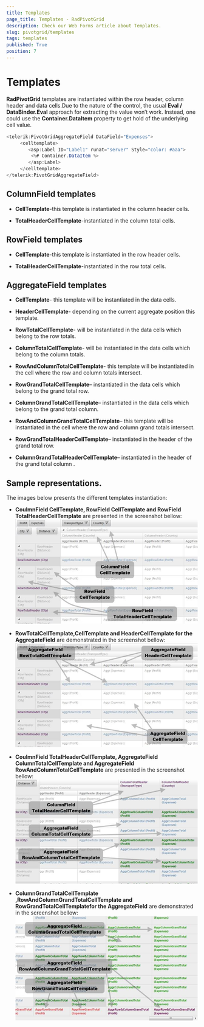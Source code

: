 ```yaml
---
title: Templates
page_title: Templates - RadPivotGrid
description: Check our Web Forms article about Templates.
slug: pivotgrid/templates
tags: templates
published: True
position: 7
---
```


# Templates



**RadPivotGrid** templates are instantiated within the row header, column header and data cells.Due to the nature of the control, the usual **Eval / DataBinder.Eval** approach for extracting the value won’t work. Instead, one could use the **Container.DataItem** property to get hold of the underlying cell value.

````C#
<telerik:PivotGridAggregateField DataField="Expenses">
     <celltemplate>
		<asp:Label ID="Label1" runat="server" Style="color: #aaa">
		 <%# Container.DataItem %>
		</asp:Label>
	 </celltemplate>
</telerik:PivotGridAggregateField>
````



## ColumnField templates

* **CellTemplate**-this template is instantiated in the column header cells.

* **TotalHeaderCellTemplate**-instantiated in the column total cells.

## RowField templates

* **CellTemplate**-this template is instantiated in the row header cells.

* **TotalHeaderCellTemplate**-instantiated in the row total cells.

## AggregateField templates

* **CellTemplate**- this template will be instantiated in the data cells.

* **HeaderCellTemplate**- depending on the current aggregate position this template.

* **RowTotalCellTemplate**- will be instantiated in the data cells which belong to the row totals.

* **ColumnTotalCellTemplate**- will be instantiated in the data cells which belong to the column totals.

* **RowAndColumnTotalCellTemplate**- this template will be instantiated in the cell where the row and column totals intersect.

* **RowGrandTotalCellTemplate**– instantiated in the data cells which belong to the grand total row.

* **ColumnGrandTotalCellTemplate**– instantiated in the data cells which belong to the grand total column.

* **RowAndColumnGrandTotalCellTemplate**– this template will be instantiated in the cell where the row and column grand totals intersect.

* **RowGrandTotalHeaderCellTemplate**– instantiated in the header of the grand total row.

* **ColumnGrandTotalHeaderCellTemplate**– instantiated in the header of the grand total column .

## Sample representations.

The images below presents the different templates instantiation:

* **CoulmnField CellTemplate, RowField CellTemplate and RowField TotalHeaderCellTemplate** are presented in the screenshot bellow:
![pivotgrid-templates 1](images/pivotgrid-templates1.jpg)

* **RowTotalCellTemplate,CellTemplate and HeaderCellTemplate for the AggregateField** are demonstrated in the screenshot bellow:
![pivotgrid-templates 2](images/pivotgrid-templates2.jpg)

* **CoulmnField TotalHeaderCellTemplate, AggregateField ColumnTotalCellTemplate and AggregateField RowAndColumnTotalCellTemplate** are presented in the screenshot bellow:
![pivotgrid-templates 3](images/pivotgrid-templates3.jpg)

* **ColumnGrandTotalCellTemplate ,RowAndColumnGrandTotalCellTemplate and RowGrandTotalCellTemplatefor the AggregateField** are demonstrated in the screenshot bellow:
![pivotgrid-templates 4](images/pivotgrid-templates4.jpg)
